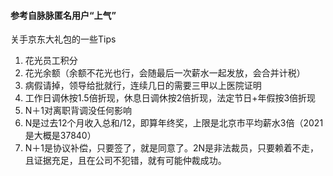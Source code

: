 #### 参考自脉脉匿名用户“上气”

关手京东大礼包的一些Tips

1. 花光员工积分
2. 花光余额（余额不花光也行，会随最后一次薪水一起发放，会合并计税）
3. 病假请掉，领导给批就行，连续几日的需要三甲以上医院证明
4. 工作日调休按1.5倍折现，休息日调休按2倍折现，法定节日+年假按3倍折现
5. N＋1对离职背调没任何影响
6. N是过去12个月收入总和/12，即算年终奖，上限是北京市平均薪水3倍（2021是大概是37840）
7. N＋1是协议补偿，只要签了，就是同意了。2N是非法裁员，只要赖着不走，且证据充足，且在公司不犯错，就有可能仲裁成功。